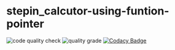 # stepin_calcutor-using-funtion-pointer
![code quality check](https://www.code-inspector.com/project/28001/score/svg)
![quality grade](https://www.code-inspector.com/project/28001/status/svg)
[![Codacy Badge](https://app.codacy.com/project/badge/Grade/aa564066698c4979973ebd889cf4fd69)](https://www.codacy.com/gh/priyaaketi07/stepin_calcutor-using-funtion-pointer/dashboard?utm_source=github.com&amp;utm_medium=referral&amp;utm_content=priyaaketi07/stepin_calcutor-using-funtion-pointer&amp;utm_campaign=Badge_Grade)
